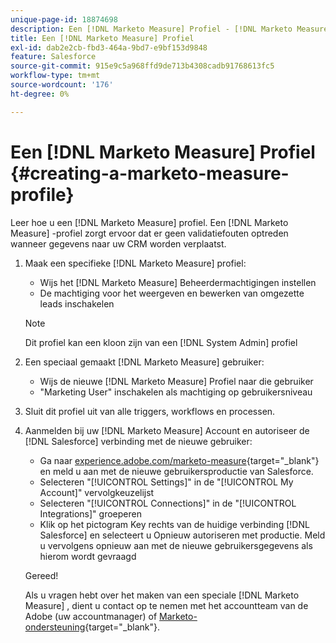 ```yaml
---
unique-page-id: 18874698
description: Een [!DNL Marketo Measure] Profiel - [!DNL Marketo Measure]
title: Een [!DNL Marketo Measure] Profiel
exl-id: dab2e2cb-fbd3-464a-9bd7-e9bf153d9848
feature: Salesforce
source-git-commit: 915e9c5a968ffd9de713b4308cadb91768613fc5
workflow-type: tm+mt
source-wordcount: '176'
ht-degree: 0%

---
```


# Een [!DNL Marketo Measure] Profiel {#creating-a-marketo-measure-profile}

Leer hoe u een [!DNL Marketo Measure] profiel. Een [!DNL Marketo Measure] -profiel zorgt ervoor dat er geen validatiefouten optreden wanneer gegevens naar uw CRM worden verplaatst.

1. Maak een specifieke [!DNL Marketo Measure] profiel:

   * Wijs het [!DNL Marketo Measure] Beheerdermachtigingen instellen
   * De machtiging voor het weergeven en bewerken van omgezette leads inschakelen

   >[!NOTE]
   >
   >Dit profiel kan een kloon zijn van een [!DNL System Admin] profiel

1. Een speciaal gemaakt [!DNL Marketo Measure] gebruiker:

   * Wijs de nieuwe [!DNL Marketo Measure] Profiel naar die gebruiker
   * &quot;Marketing User&quot; inschakelen als machtiging op gebruikersniveau

1. Sluit dit profiel uit van alle triggers, workflows en processen.
1. Aanmelden bij uw [!DNL Marketo Measure] Account en autoriseer de [!DNL Salesforce] verbinding met de nieuwe gebruiker:

   * Ga naar [experience.adobe.com/marketo-measure](https://experience.adobe.com/marketo-measure){target="_blank"} en meld u aan met de nieuwe gebruikersproductie van Salesforce.
   * Selecteren &quot;[!UICONTROL Settings]&quot; in de &quot;[!UICONTROL My Account]&quot; vervolgkeuzelijst
   * Selecteren &quot;[!UICONTROL Connections]&quot; in de &quot;[!UICONTROL Integrations]&quot; groeperen
   * Klik op het pictogram Key rechts van de huidige verbinding [!DNL Salesforce] en selecteert u Opnieuw autoriseren met productie. Meld u vervolgens opnieuw aan met de nieuwe gebruikersgegevens als hierom wordt gevraagd

   Gereed!

   Als u vragen hebt over het maken van een speciale [!DNL Marketo Measure] , dient u contact op te nemen met het accountteam van de Adobe (uw accountmanager) of [Marketo-ondersteuning](https://nation.marketo.com/t5/support/ct-p/Support){target="_blank"}.
